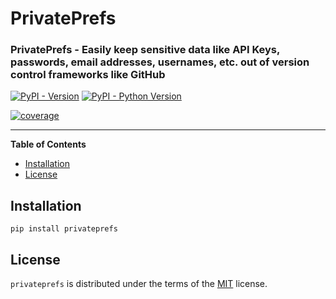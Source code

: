 # PrivatePrefs

### PrivatePrefs - Easily keep sensitive data like API Keys, passwords, email addresses, usernames, etc. out of version control frameworks like GitHub 

[![PyPI - Version](https://img.shields.io/pypi/v/privateprefs.svg)](https://pypi.org/project/privateprefs)
[![PyPI - Python Version](https://img.shields.io/pypi/pyversions/privateprefs.svg)](https://pypi.org/project/privateprefs)
<!-- coverage badge snipit -->
<a href="https://coveralls.io/github/badges/shields">
<img src="https://img.shields.io/badge/coverage-100%25-green"
alt="coverage"></a>
<!-- coverage badge snipit -->

-----

**Table of Contents**

- [Installation](#installation)
- [License](#license)

## Installation

```console
pip install privateprefs
```

## License

`privateprefs` is distributed under the terms of the [MIT](https://spdx.org/licenses/MIT.html) license.
